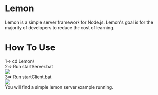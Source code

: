 # Lemon
Lemon is a simple server framework for Node.js.
Lemon's goal is for the majority of developers to reduce the cost of learning.

# How To Use   
1=> cd Lemon/  
2=> Run startServer.bat    
![](https://github.com/onelei/Lemon/blob/master/ImgCache/server.png)    
3=> Run startClient.bat          
![](https://github.com/onelei/Lemon/blob/master/ImgCache/client.png)   
You will find a simple lemon server example running.
